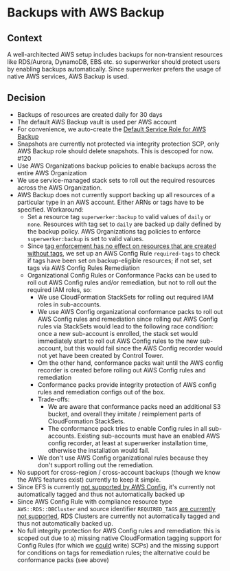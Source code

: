 # Backups with AWS Backup

## Context

A well-architected AWS setup includes backups for non-transient resources like RDS/Aurora, DynamoDB, EBS etc. so superwerker should protect users by enabling backups automatically.
Since superwerker prefers the usage of native AWS services, AWS Backup is used.

## Decision

- Backups of resources are created daily for 30 days
- The default AWS Backup vault is used per AWS account
- For convenience, we auto-create the [Default Service Role for AWS Backup](https://docs.aws.amazon.com/aws-backup/latest/devguide/iam-service-roles.html#default-service-roles)
- Snapshots are currently not protected via integrity protection SCP, only AWS Backup role should delete snapshots. This is descoped for now. #120
- Use AWS Organizations backup policies to enable backups across the entire AWS Organization
- We use service-managed stack sets to roll out the required resources across the AWS Organization.
- AWS Backup does not currently support backing up all resources of a particular type in an AWS account. Either ARNs or tags have to be specified. Workaround:
  - Set a resource tag `superwerker:backup` to valid values of `daily` or `none`. Resources with tag set to `daily` are backed up daily defined by the backup policy. AWS Organizations tag policies to enforce `superwerker:backup` is set to valid values.
  - Since [tag enforcement has no effect on resources that are created without tags](https://docs.aws.amazon.com/organizations/latest/userguide/orgs_manage_policies_tag-policies-enforcement.html), we set up an AWS Config Rule `required-tags` to check if tags have been set on backup-eligible resources; if not set, set tags via AWS Config Rules Remediation
  - Organizational Config Rules or Conformance Packs can be used to roll out AWS Config rules and/or remediation, but not to roll out the required IAM roles, so:
    - We use CloudFormation StackSets for rolling out required IAM roles in sub-accounts.
    - We use AWS Config organizational conformance packs to roll out AWS Config rules and remediation since rolling out AWS Config rules via StackSets would lead to the following race condition: once a new sub-account is enrolled, the stack set would immediately start to roll out AWS Config rules to the new sub-account, but this would fail since the AWS Config recorder would not yet have been created by Control Tower.
    - Om the other hand, conformance packs wait until the AWS config recorder is created before rolling out AWS Config rules and remediation
    - Conformance packs provide integrity protection of AWS config rules and remediation configs out of the box.
    - Trade-offs:
      - We are aware that conformance packs need an additional S3 bucket, and overall they imitate / reimplement parts of CloudFormation StackSets.
      - The conformance pack tries to enable Config rules in all sub-accounts. Existing sub-accounts must have an enabled AWS config recorder, at least at superwerker installation time, otherwise the installation would fail.
    - We don't use AWS Config organizational rules because they don't support rolling out the remediation.
- No support for cross-region / cross-account backups (though we know the AWS features exist) currently to keep it simple.
- Since EFS is currently [not supported by AWS Config](https://docs.aws.amazon.com/config/latest/developerguide/resource-config-reference.html), it's currently not automatically tagged and thus not automatically backed up
- Since AWS Config Rule with compliance resource type `AWS::RDS::DBCluster` and source identifier `REQUIRED_TAGS` [are currently not supported](https://docs.aws.amazon.com/config/latest/developerguide/required-tags.html), RDS Clusters are currently not automatically tagged and thus not automatically backed up.
- No full integrity protection for AWS Config rules and remediation: this is scoped out due to a) missing native CloudFormation tagging support for Config Rules (for which we [could](https://docs.aws.amazon.com/service-authorization/latest/reference/list_awsconfig.html#awsconfig-policy-keys) write) SCPs) and the missing support for conditions on tags for remediation rules; the alternative could be conformance packs (see above)
